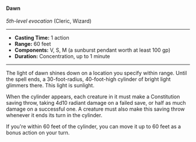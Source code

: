 #### Dawn
*5th-level evocation* (Cleric, Wizard)
___
- **Casting Time:** 1 action
- **Range:** 60 feet
- **Components:** V, S, M (a sunburst pendant worth at least 100 gp)
- **Duration:** Concentration, up to 1 minute
---
The light of dawn shines down on a location you specify within range. Until the spell ends, a 30-foot-radius, 40-foot-high cylinder of bright light glimmers there. This light is sunlight.

When the cylinder appears, each creature in it must make a Constitution saving throw, taking 4d10 radiant damage on a failed save, or half as much damage on a successful one. A creature must also make this saving throw whenever it ends its turn in the cylinder.

If you're within 60 feet of the cylinder, you can move it up to 60 feet as a bonus action on your turn.